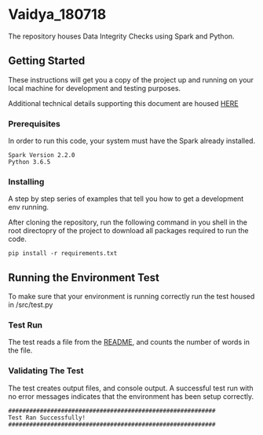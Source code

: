 # Vaidya_180718

The repository houses Data Integrity Checks using Spark and Python.


## Getting Started

These instructions will get you a copy of the project up and running on your local machine for development and testing purposes.

Additional technical details supporting this document are housed [HERE](https://www.gitbook.com/invite/vaidya-180718?invite=-LHk597zA10a1moBaC12)


### Prerequisites

In order to run this code, your system must have the Spark already installed.

```
Spark Version 2.2.0
Python 3.6.5
```

### Installing

A step by step series of examples that tell you how to get a development env running.

After cloning the repository, run the following command in you shell in the root directopry of the project to download all packages required to run the code.

```
pip install -r requirements.txt
```


## Running the Environment Test

To make sure that your environment is running correctly run the test housed in /src/test.py


### Test Run

The test reads a file from the [README](https://raw.githubusercontent.com/ToJen/Quorum-Enterprise-Blockchain/master/README.md), and counts the number of words in the file.


### Validating The Test

The test creates output files, and console output. A successful test run with no error messages indicates that the environment has been setup correctly.

```
###########################################################
Test Ran Successfully!
###########################################################
```
